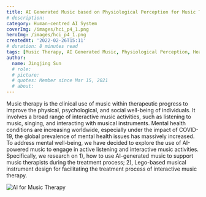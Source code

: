 ```yaml
---
title: AI Generated Music based on Physiological Perception for Music Therapy 
# description: 
category: Human-centred AI System
coverImg: /images/hci_p4_1.png
heroImg: /images/hci_p4_1.png
createdAt: '2022-02-26T15:11'
# duration: 8 minutes read
tags: [Music Therapy, AI Generated Music, Physiological Perception, Health, Affective Computing, IoT]
author:
  name: Jingjing Sun
  # role: 
  # picture: 
  # quotes: Member since Mar 15, 2021
  # about: 
---
```

Music therapy is the clinical use of music within therapeutic progress to improve the physical, psychological, and social well-being of individuals. It involves a broad range of interactive music activities, such as listening to music, singing, and interacting with musical instruments. Mental health conditions are increasing worldwide, especially under the impact of COVID-19, the global prevalence of mental health issues has massively increased. To address mental well-being, we have decided to explore the use of AI-powered music to engage in active listening and interactive music activities. Specifically, we research on 1), how to use AI-generated music to support music therapists during the treatment process; 2), Lego-based musical instrument design for facilitating the treatment process of interactive music therapy.


![AI for Music Therapy](/images/hci_p4_2.png)



